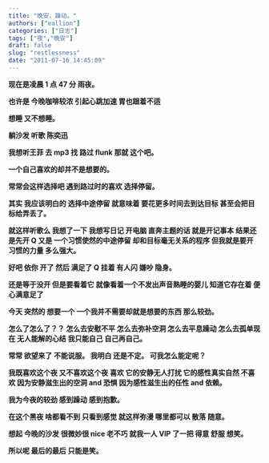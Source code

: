 ```yaml
---
title: "晚安，躁动。"
authors: ["eallion"]
categories: ["日志"]
tags: ["夜","晚安"]
draft: false
slug: "restlessness"
date: "2011-07-16 14:45:09"
---
```


<strong>

现在是凌晨 1 点 47 分
雨夜。

也许是
今晚咖啡较浓
引起心跳加速
胃也跟着不适

想睡
又不想睡。

躺沙发
听歌
陈奕迅

我想听王菲
去 mp3 找
路过 flunk
那就
这个吧。

一个自己喜欢的却并不是想要的。

常常会这样选择吧
遇到路过时的喜欢
选择停留。

其实
我应该明白的
选择中途停留
就意味着
要花更多时间去到达目标
甚至会把目标给弄丢了。

就这样听歌么
我想了一下
我想写日记
开电脑
直奔主题的话
就是开记事本
结果还是先开 Q
又是
一个习惯使然的中途停留
却和目标毫无关系的程序
但我就是要开
习惯的力量
多么强大。

好吧
依你
开了
然后
满足了
Q 挂着
有人闪
嫌吵
隐身。

还是等于没开
但是要看着它
就像看着一个不发出声音熟睡的婴儿
知道它存在着
便心满意足了

今天
突然的
想要一个
一个我并不需要却就是想要的东西
那么较劲。

怎么了怎么了？？
怎么去安慰不平
怎么去弥补空洞
怎么去平息躁动
怎么去孤单现在
无人能解的心结
我只能自己
自己再自己。

常常
欲望来了
不能说服。
我明白
还是不定。
可我怎么能定呢？

我既喜欢这个夜
又不喜欢这个夜
喜欢
它的安静无人打扰
它的感性真实自然
不喜欢
因为安静滋生出的空洞 and 恐惧
因为感性滋生出的任性 and 依赖。

我为今夜的较劲
感到躁动
感到抱歉。

在这个黑夜
啥都看不到
只看到感觉
就这样弥漫
哪里都可以
散落
随意。

想起
今晚的沙发
很微妙很 nice
老不巧
就我一人
VIP 了一把
得意
舒服
想笑。

所以呢
最后的最后
只能是笑。

 </strong>
